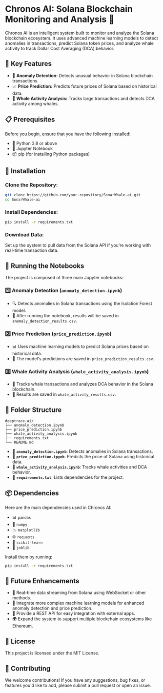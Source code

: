 # Chronos AI: Solana Blockchain Monitoring and Analysis 🚀

Chronos AI is an intelligent system built to monitor and analyze the Solana blockchain ecosystem. It uses advanced machine learning models to detect anomalies in transactions, predict Solana token prices, and analyze whale activity to track Dollar Cost Averaging (DCA) behavior.

## 🔑 Key Features
- 🛑 **Anomaly Detection:** Detects unusual behavior in Solana blockchain transactions.
- 📈 **Price Prediction:** Predicts future prices of Solana based on historical data.
- 🐋 **Whale Activity Analysis:** Tracks large transactions and detects DCA activity among whales.

## 📋 Prerequisites
Before you begin, ensure that you have the following installed:
- 🐍 Python 3.8 or above
- 📓 Jupyter Notebook
- 📦 pip (for installing Python packages)

## 🔧 Installation
### Clone the Repository:
```sh
git clone https://github.com/your-repository/SonarWhale-ai.git
cd SonarWhale-ai
```

### Install Dependencies:
```sh
pip install -r requirements.txt
```

### Download Data:
Set up the system to pull data from the Solana API if you're working with real-time transaction data.

## 🚀 Running the Notebooks
The project is composed of three main Jupyter notebooks:

### 1️⃣ Anomaly Detection (`anomaly_detection.ipynb`)
- 🔍 Detects anomalies in Solana transactions using the Isolation Forest model.
- 📄 After running the notebook, results will be saved in `anomaly_detection_results.csv`.

### 2️⃣ Price Prediction (`price_prediction.ipynb`)
- 📊 Uses machine learning models to predict Solana prices based on historical data.
- 📄 The model's predictions are saved in `price_prediction_results.csv`.

### 3️⃣ Whale Activity Analysis (`whale_activity_analysis.ipynb`)
- 🐳 Tracks whale transactions and analyzes DCA behavior in the Solana blockchain.
- 📄 Results are saved in `whale_activity_results.csv`.

## 📂 Folder Structure
```
deeptrace-ai/
├── anomaly_detection.ipynb
├── price_prediction.ipynb
├── whale_activity_analysis.ipynb
├── requirements.txt
└── README.md
```
- 📜 **`anomaly_detection.ipynb`**: Detects anomalies in Solana transactions.
- 📜 **`price_prediction.ipynb`**: Predicts the price of Solana using historical data.
- 📜 **`whale_activity_analysis.ipynb`**: Tracks whale activities and DCA behavior.
- 📜 **`requirements.txt`**: Lists dependencies for the project.

## 📦 Dependencies
Here are the main dependencies used in Chronos AI:
- 📊 `pandas`
- 🔢 `numpy`
- 📉 `matplotlib`
- 🌐 `requests`
- 🧠 `scikit-learn`
- 💾 `joblib`

Install them by running:
```sh
pip install -r requirements.txt
```

## 🔮 Future Enhancements
- 📡 Real-time data streaming from Solana using WebSocket or other methods.
- 🤖 Integrate more complex machine learning models for enhanced anomaly detection and price prediction.
- 🔌 Provide a REST API for easy integration with external apps.
- 🌍 Expand the system to support multiple blockchain ecosystems like Ethereum.

## 📜 License
This project is licensed under the MIT License.

## 🤝 Contributing
We welcome contributions! If you have any suggestions, bug fixes, or features you'd like to add, please submit a pull request or open an issue.

